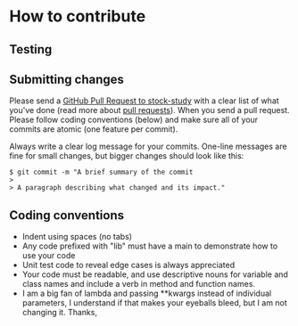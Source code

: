 # How to contribute

## Testing

## Submitting changes

Please send a [GitHub Pull Request to stock-study](https://github.com/Soncrates/stock-study/pull/new/master) with a clear list of what you've done (read more about [pull requests](http://help.github.com/pull-requests/)). When you send a pull request.  Please follow coding conventions (below) and make sure all of your commits are atomic (one feature per commit).

Always write a clear log message for your commits. One-line messages are fine for small changes, but bigger changes should look like this:

    $ git commit -m "A brief summary of the commit
    > 
    > A paragraph describing what changed and its impact."

## Coding conventions

  * Indent using spaces (no tabs)
  * Any code prefixed with "lib" must have a main to demonstrate how to use your code
  * Unit test code to reveal edge cases is always appreciated
  * Your code must be readable, and use descriptive nouns for variable and class names and include a verb in method and function names.
  * I am a big fan of lambda and passing **kwargs instead of individual parameters, I understand if that makes your eyeballs bleed, but I am not changing it.
Thanks,
